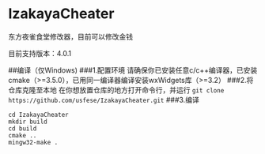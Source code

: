 # IzakayaCheater
东方夜雀食堂修改器，目前可以修改金钱

目前支持版本：4.0.1

##编译（仅Windows)
###1.配置环境
请确保你已安装任意c/c++编译器，已安装cmake（>=3.5.0），已用同一编译器编译安装wxWidgets库（>=3.2）
###2.将仓库克隆至本地
在你想放置仓库的地方打开命令行，并运行
`git clone https://github.com/usfese/IzakayaCheater.git`
###3.编译
```
cd IzakayaCheater
mkdir build
cd build
cmake ..
mingw32-make .
```
